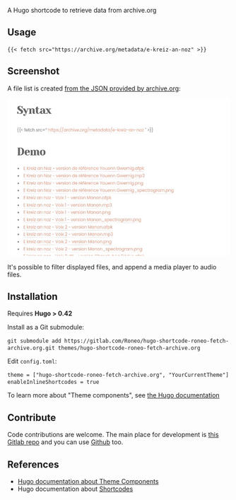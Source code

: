 

A Hugo shortcode to retrieve data from archive.org

## Usage

    {{< fetch src="https://archive.org/metadata/e-kreiz-an-noz" >}}

## Screenshot

A file list is created [from the JSON provided by archive.org](https://archive.org/metadata/e-kreiz-an-noz):


<div align="center">

![Screenshot of the Shortcode in action](https://raw.githubusercontent.com/RoneoOrg/hugo-shortcode-roneo-fetch-archive.org/main/img/screenshot.jpg)

</div>

It's possible to filter displayed files, and append a media player to audio files.


## Installation

Requires **Hugo > 0.42**


Install as a Git submodule:

    git submodule add https://gitlab.com/Roneo/hugo-shortcode-roneo-fetch-archive.org.git themes/hugo-shortcode-roneo-fetch-archive.org

Edit `config.toml`:

    theme = ["hugo-shortcode-roneo-fetch-archive.org", "YourCurrentTheme"]
    enableInlineShortcodes = true

To learn more about "Theme components", see [the Hugo documentation](https://gohugo.io/hugo-modules/theme-components/)

## Contribute

Code contributions are welcome. The main place for development is [this Gitlab repo](https://gitlab.com/Roneo/hugo-shortcode-roneo-fetch-archive.org) and you can use [Github](https://github.com/RoneoOrg/hugo-shortcode-roneo-fetch-archive.org) too.

## References

- [Hugo documentation about Theme Components](https://gohugo.io/hugo-modules/theme-components/)
- Hugo documentation about [Shortcodes](https://gohugo.io/content-management/shortcodes/)
